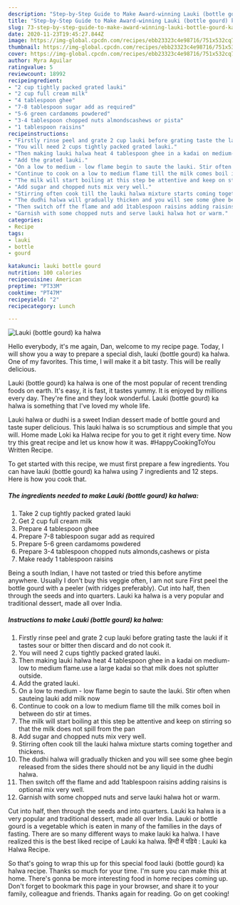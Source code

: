 ```yaml
---
description: "Step-by-Step Guide to Make Award-winning Lauki (bottle gourd) ka halwa"
title: "Step-by-Step Guide to Make Award-winning Lauki (bottle gourd) ka halwa"
slug: 73-step-by-step-guide-to-make-award-winning-lauki-bottle-gourd-ka-halwa
date: 2020-11-23T19:45:27.844Z
image: https://img-global.cpcdn.com/recipes/ebb23323c4e98716/751x532cq70/lauki-bottle-gourd-ka-halwa-recipe-main-photo.jpg
thumbnail: https://img-global.cpcdn.com/recipes/ebb23323c4e98716/751x532cq70/lauki-bottle-gourd-ka-halwa-recipe-main-photo.jpg
cover: https://img-global.cpcdn.com/recipes/ebb23323c4e98716/751x532cq70/lauki-bottle-gourd-ka-halwa-recipe-main-photo.jpg
author: Myra Aguilar
ratingvalue: 5
reviewcount: 18992
recipeingredient:
- "2 cup tightly packed grated lauki"
- "2 cup full cream milk"
- "4 tablespoon ghee"
- "7-8 tablespoon sugar add as required"
- "5-6 green cardamoms powdered"
- "3-4 tablespoon chopped nuts almondscashews or pista"
- "1 tablespoon raisins"
recipeinstructions:
- "Firstly rinse peel and grate 2 cup lauki before grating taste the lauki if it tastes sour or bitter then discard and do not cook it."
- "You will need 2 cups tightly packed grated lauki."
- "Then making lauki halwa heat 4 tablespoon ghee in a kadai on medium-low to medium flame.use a large kadai so that milk does not splutter outside."
- "Add the grated lauki."
- "On a low to medium - low flame begin to saute the lauki. Stir often when sauteing lauki add milk now"
- "Continue to cook on a low to medium flame till the milk comes boil in between do stir at times."
- "The milk will start boiling at this step be attentive and keep on stirring so that the milk does not spill from the pan"
- "Add sugar and chopped nuts mix very well."
- "Stirring often cook till the lauki halwa mixture starts coming together and thickens."
- "The dudhi halwa will gradually thicken and you will see some ghee begin released from the sides there should not be any liquid in the dudhi halwa."
- "Then switch off the flame and add 1tablespoon raisins adding raisins is optional mix very well."
- "Garnish with some chopped nuts and serve lauki halwa hot or warm."
categories:
- Recipe
tags:
- lauki
- bottle
- gourd

katakunci: lauki bottle gourd 
nutrition: 100 calories
recipecuisine: American
preptime: "PT33M"
cooktime: "PT47M"
recipeyield: "2"
recipecategory: Lunch

---
```



![Lauki (bottle gourd) ka halwa](https://img-global.cpcdn.com/recipes/ebb23323c4e98716/751x532cq70/lauki-bottle-gourd-ka-halwa-recipe-main-photo.jpg)

Hello everybody, it's me again, Dan, welcome to my recipe page. Today, I will show you a way to prepare a special dish, lauki (bottle gourd) ka halwa. One of my favorites. This time, I will make it a bit tasty. This will be really delicious.

Lauki (bottle gourd) ka halwa is one of the most popular of recent trending foods on earth. It's easy, it is fast, it tastes yummy. It is enjoyed by millions every day. They're fine and they look wonderful. Lauki (bottle gourd) ka halwa is something that I've loved my whole life.

Lauki halwa or dudhi is a sweet Indian dessert made of bottle gourd and taste super delicious. This lauki halwa is so scrumptious and simple that you will. Home made Loki ka Halwa recipe for you to get it right every time. Now try this great recipe and let us know how it was. #HappyCookingToYou Written Recipe.


To get started with this recipe, we must first prepare a few ingredients. You can have lauki (bottle gourd) ka halwa using 7 ingredients and 12 steps. Here is how you cook that.

<!--inarticleads1-->

##### The ingredients needed to make Lauki (bottle gourd) ka halwa:

1. Take 2 cup tightly packed grated lauki
1. Get 2 cup full cream milk
1. Prepare 4 tablespoon ghee
1. Prepare 7-8 tablespoon sugar add as required
1. Prepare 5-6 green cardamoms powdered
1. Prepare 3-4 tablespoon chopped nuts almonds,cashews or pista
1. Make ready 1 tablespoon raisins


Being a south Indian, I have not tasted or tried this before anytime anywhere. Usually I don&#39;t buy this veggie often, I am not sure First peel the bottle gourd with a peeler (with ridges preferably). Cut into half, then through the seeds and into quarters. Lauki ka halwa is a very popular and traditional dessert, made all over India. 

<!--inarticleads2-->

##### Instructions to make Lauki (bottle gourd) ka halwa:

1. Firstly rinse peel and grate 2 cup lauki before grating taste the lauki if it tastes sour or bitter then discard and do not cook it.
1. You will need 2 cups tightly packed grated lauki.
1. Then making lauki halwa heat 4 tablespoon ghee in a kadai on medium-low to medium flame.use a large kadai so that milk does not splutter outside.
1. Add the grated lauki.
1. On a low to medium - low flame begin to saute the lauki. Stir often when sauteing lauki add milk now
1. Continue to cook on a low to medium flame till the milk comes boil in between do stir at times.
1. The milk will start boiling at this step be attentive and keep on stirring so that the milk does not spill from the pan
1. Add sugar and chopped nuts mix very well.
1. Stirring often cook till the lauki halwa mixture starts coming together and thickens.
1. The dudhi halwa will gradually thicken and you will see some ghee begin released from the sides there should not be any liquid in the dudhi halwa.
1. Then switch off the flame and add 1tablespoon raisins adding raisins is optional mix very well.
1. Garnish with some chopped nuts and serve lauki halwa hot or warm.


Cut into half, then through the seeds and into quarters. Lauki ka halwa is a very popular and traditional dessert, made all over India. Lauki or bottle gourd is a vegetable which is eaten in many of the families in the days of fasting. There are so many different ways to make lauki ka halwa. I have realized this is the best liked recipe of Lauki ka halwa. हिन्दी में पढिये : Lauki ka Halwa Recipe. 

So that's going to wrap this up for this special food lauki (bottle gourd) ka halwa recipe. Thanks so much for your time. I'm sure you can make this at home. There's gonna be more interesting food in home recipes coming up. Don't forget to bookmark this page in your browser, and share it to your family, colleague and friends. Thanks again for reading. Go on get cooking!
